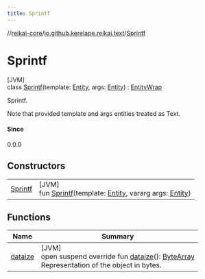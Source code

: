 ```yaml
---
title: Sprintf
---
```

//[reikai-core](../../../index.html)/[io.github.kerelape.reikai.text](../index.html)/[Sprintf](index.html)



# Sprintf



[JVM]\
class [Sprintf](index.html)(template: [Entity](../../io.github.kerelape.reikai/-entity/index.html), args: [Entity](../../io.github.kerelape.reikai/-entity/index.html)) : [EntityWrap](../../io.github.kerelape.reikai/-entity-wrap/index.html)

Sprintf.



Note that provided template and args entities treated as Text.



#### Since



0.0.0



## Constructors


| | |
|---|---|
| [Sprintf](-sprintf.html) | [JVM]<br>fun [Sprintf](-sprintf.html)(template: [Entity](../../io.github.kerelape.reikai/-entity/index.html), vararg args: [Entity](../../io.github.kerelape.reikai/-entity/index.html)) |


## Functions


| Name | Summary |
|---|---|
| [dataize](../../io.github.kerelape.reikai/-entity/dataize.html) | [JVM]<br>open suspend override fun [dataize](../../io.github.kerelape.reikai/-entity/dataize.html)(): [ByteArray](https://kotlinlang.org/api/latest/jvm/stdlib/kotlin/-byte-array/index.html)<br>Representation of the object in bytes. |

